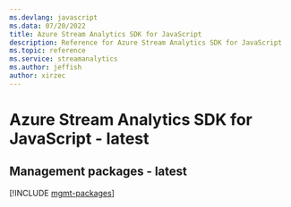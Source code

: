 ```yaml
---
ms.devlang: javascript
ms.data: 07/20/2022
title: Azure Stream Analytics SDK for JavaScript
description: Reference for Azure Stream Analytics SDK for JavaScript
ms.topic: reference
ms.service: streamanalytics
ms.author: jeffish
author: xirzec
---
```

# Azure Stream Analytics SDK for JavaScript - latest

## Management packages - latest
[!INCLUDE [mgmt-packages](stream-analytics-mgmt-index.md)]
